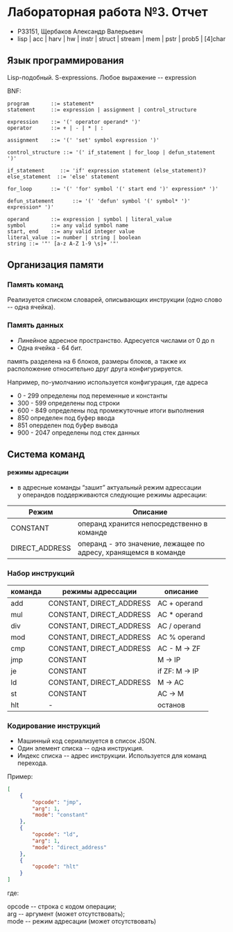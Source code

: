 # Лабораторная работа №3. Отчет
- P33151, Щербаков Александр Валерьевич
- lisp | acc | harv | hw | instr | struct | stream | mem | pstr | prob5 | [4]char

## Язык программирования

Lisp-подобный. S-expressions. Любое выражение -- expression

BNF: 
```
program       ::= statement*
statement     ::= expression | assignment | control_structure

expression    ::= '(' operator operand* ')'
operator      ::= + | - | * | :

assignment    ::= '(' 'set' symbol expression ')'

control_structure ::= '(' if_statement | for_loop | defun_statement ')'

if_statement     ::= 'if' expression statement (else_statement)?
else_statement  ::= 'else' statement

for_loop      ::= '(' 'for' symbol '(' start end ')' expression* ')'

defun_statement      ::= '(' 'defun' symbol '(' symbol* ')' expression* ')'

operand       ::= expression | symbol | literal_value
symbol        ::= any valid symbol name
start, end    ::= any valid integer value
literal_value ::= number | string | boolean
string ::= '"' [a-z A-Z 1-9 \s]+ '"'
```

## Организация памяти

### Память команд
Реализуется списком словарей, описывающих инструкции (одно слово -- одна ячейка).

### Память данных 

- Линейное адресное пространство. Адресуется числами от 0 до n
- Одна ячейка - 64 бит.

память разделена на 6 блоков, размеры блоков, а также их расположение относительно друг друга конфигурируется.

Например, по-умолчанию используется конфигурация, где адреса 
- 0 - 299     определены под   переменные и константы
- 300 - 599   определены под   строки
- 600 - 849   определены под   промежуточные итоги выполнения
- 850         определен под    буфер ввода
- 851         оперделен под    буфер вывода
- 900 - 2047  определены под   стек данных

## Система команд

#### режимы адресации
- в адресные команды “зашит” актуальный режим адрессации \
у операндов поддерживаются следующие режимы адресации:

| Режим | Описание |
| ----- | ---- |
| CONSTANT | операнд хранится непосредственно в команде |
| DIRECT_ADDRESS | операнд - это значение, лежащее по адресу, хранящемся в команде |

### Набор инструкций

| команда | режимы адрессации | описание |
| --- | --- | --- |
| add | CONSTANT, DIRECT_ADDRESS | AC + operand |
| mul | CONSTANT, DIRECT_ADDRESS | AC * operand |
| div | CONSTANT, DIRECT_ADDRESS | AC / operand |
| mod | CONSTANT, DIRECT_ADDRESS | AC % operand |
| cmp | CONSTANT, DIRECT_ADDRESS | AC - M -> ZF |
| jmp | CONSTANT | M -> IP |
| je | CONSTANT | if ZF: M -> IP |
| ld | CONSTANT, DIRECT_ADDRESS | M -> AC |
| st | CONSTANT | AC -> M |
| hlt | - | останов |

### Кодирование инструкций

- Машинный код сериализуется в список JSON.
- Один элемент списка -- одна инструкция.
- Индекс списка -- адрес инструкции. Используется для команд перехода.

  
Пример:
```json
[
    {
        "opcode": "jmp",
        "arg": 1,
        "mode": "constant"
    },
    {
        "opcode": "ld",
        "arg": 1,
        "mode": "direct_address"
    },
    {
        "opcode": "hlt"
    }
]
```

где:

opcode -- строка с кодом операции; \
arg -- аргумент (может отсутствовать); \
mode -- режим адресации (может отсутствовать)

